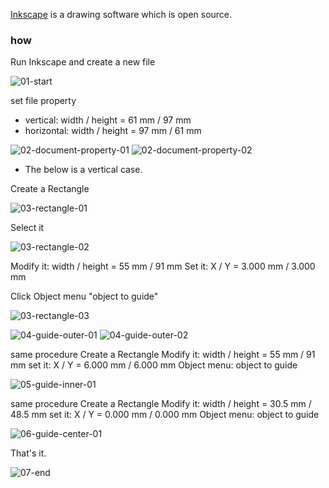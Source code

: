 
[Inkscape](https://inkscape.org) is a drawing software which is open source.

### how

Run Inkscape and create a new file

![01-start](assets/bizcard-by-inkscape-01-start.png "pic")

set file property
- vertical: width / height = 61 mm / 97 mm
- horizontal: width / height = 97 mm / 61 mm

![02-document-property-01](assets/bizcard-by-inkscape-02-document-property-01.png "pic")
![02-document-property-02](assets/bizcard-by-inkscape-02-document-property-02.png "pic")

* The below is a vertical case.

Create a Rectangle

![03-rectangle-01](assets/bizcard-by-inkscape-03-rectangle-01.png "pic")

Select it

![03-rectangle-02](assets/bizcard-by-inkscape-03-rectangle-02.png "pic")

Modify it: width / height = 55 mm / 91 mm
Set it: X / Y = 3.000 mm / 3.000 mm

Click Object menu "object to guide"

![03-rectangle-03](assets/bizcard-by-inkscape-03-rectangle-03.png "pic")

![04-guide-outer-01](assets/bizcard-by-inkscape-04-guide-outer-01.png "pic")
![04-guide-outer-02](assets/bizcard-by-inkscape-04-guide-outer-02.png "pic")

same procedure
Create a Rectangle
Modify it: width / height = 55 mm / 91 mm
set it: X / Y = 6.000 mm / 6.000 mm
Object menu: object to guide

![05-guide-inner-01](assets/bizcard-by-inkscape-05-guide-inner-01.png "pic")

same procedure
Create a Rectangle
Modify it: width / height = 30.5 mm / 48.5 mm
set it: X / Y = 0.000 mm / 0.000 mm
Object menu: object to guide

![06-guide-center-01](assets/bizcard-by-inkscape-06-guide-center-01.png "pic")

That's it.

![07-end](assets/bizcard-by-inkscape-07-end.png "pic")
